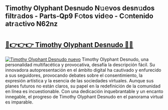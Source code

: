 ## Timothy Olyphant Desnudo N𝚞𝚎vos desn𝚞dos filtr𝚊dos - Parts-Qp9 F𝚘tos vid𝚎o - C𝚘ntenido atr𝚊ctivo N62nz

# <h2><a href="http://mb6b17.tromn.icu/?c=Timothy+Olyphant+Desnudo">🔗👉👉👉 Timothy Olyphant Desnudo 🔗🔗</a></h2>

[![Timothy Olyphant Desnudo nuevo](https://i.imgur.com/pEAQMta.gif)](http://mb6b17.tromn.icu/?c=Timothy+Olyphant+Desnudo)
Timothy Olyphant Desnudo, una personalidad multifacética y provocativa, desafía la descripción fácil. Su innovadora autopresentación en el ámbito digital ha cautivado y enfurecido a sus seguidores, provocando debates sobre el consentimiento, la expresión artística y la esencia de las sociedades virtuales. Aunque sus planes futuros no están claros, su papel en la redefinición de la comunidad en línea es incuestionable. Con una dedicación inquebrantable y un encanto innegable, el progreso de Timothy Olyphant Desnudo en el panorama virtual es imparable.
